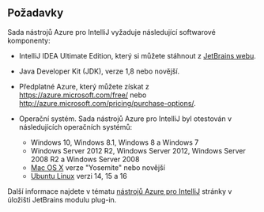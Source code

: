 ## <a name="prerequisites"></a>Požadavky
Sada nástrojů Azure pro IntelliJ vyžaduje následující softwarové komponenty:

* IntelliJ IDEA Ultimate Edition, který si můžete stáhnout z [JetBrains webu](https://www.jetbrains.com/idea/download/).

* Java Developer Kit (JDK), verze 1,8 nebo novější.

* Předplatné Azure, který můžete získat z <https://azure.microsoft.com/free/> nebo <http://azure.microsoft.com/pricing/purchase-options/>.

* Operační systém. Sada nástrojů Azure pro IntelliJ byl otestován v následujících operačních systémů:
  
  * Windows 10, Windows 8.1, Windows 8 a Windows 7
  * Windows Server 2012 R2, Windows Server 2012, Windows Server 2008 R2 a Windows Server 2008
  * [Mac OS X](http://www.apple.com/osx) verze "Yosemite" nebo novější
  * [Ubuntu Linux](http://www.ubuntu.com) verzi 14, 15 a 16

Další informace najdete v tématu [nástrojů Azure pro IntelliJ](https://plugins.jetbrains.com/plugin/8053) stránky v úložišti JetBrains modulu plug-in.
